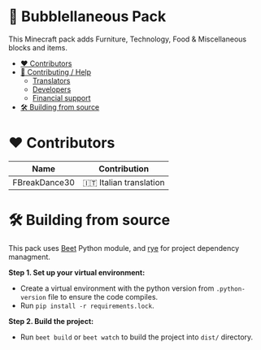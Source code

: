 # 🫧 Bubblellaneous Pack

This Minecraft pack adds Furniture, Technology, Food & Miscellaneous blocks and items.

<!-- vim-markdown-toc GFM -->

* [❤️ Contributors](#-contributors)
* [🤝 Contributing / Help](#-contributing--help)
    * [Translators](#translators)
    * [Developers](#developers)
    * [Financial support](#financial-support)
* [🛠️ Building from source](#-building-from-source)

<!-- vim-markdown-toc -->

# ❤️ Contributors

| Name                    | Contribution             |
| ----------------------- | -------------------      |
| FBreakDance30           | 🇮🇹 Italian translation |

# 🛠️ Building from source

This pack uses [Beet](https://github.com/mcbeet/beet) Python module, and [rye](https://github.com/mitsuhiko/rye) for project dependency managment.

**Step 1. Set up your virtual environment:**

- Create a virtual environment with the python version from `.python-version` file to ensure the code compiles.
- Run `pip install -r requirements.lock`.

**Step 2. Build the project:**

- Run `beet build` or `beet watch` to build the project into `dist/` directory.
